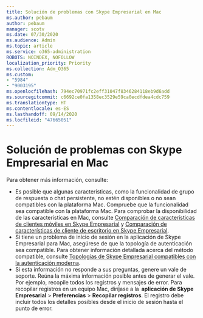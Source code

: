 ```yaml
---
title: Solución de problemas con Skype Empresarial en Mac
ms.author: pebaum
author: pebaum
manager: scotv
ms.date: 07/30/2020
ms.audience: Admin
ms.topic: article
ms.service: o365-administration
ROBOTS: NOINDEX, NOFOLLOW
localization_priority: Priority
ms.collection: Adm_O365
ms.custom:
- "5984"
- "9003195"
ms.openlocfilehash: 794ec70971fc2eff31047f8346284118eb9d6add
ms.sourcegitcommit: c6692ce0fa1358ec3529e59ca0ecdfdea4cdc759
ms.translationtype: HT
ms.contentlocale: es-ES
ms.lasthandoff: 09/14/2020
ms.locfileid: "47665051"
---
```

# <a name="troubleshoot-issues-with-skype-for-business-on-mac"></a>Solución de problemas con Skype Empresarial en Mac

Para obtener más información, consulte: 

- Es posible que algunas características, como la funcionalidad de grupo de respuesta o chat persistente, no estén disponibles o no sean compatibles con la plataforma Mac. Compruebe que la funcionalidad sea compatible con la plataforma Mac. Para comprobar la disponibilidad de las características en Mac, consulte [Comparación de características de clientes móviles en Skype Empresarial](https://technet.microsoft.com/library/Dn951412.aspx) y [Comparación de características de cliente de escritorio en Skype Empresarial](https://docs.microsoft.com/skypeforbusiness/plan-your-deployment/clients-and-devices/desktop-feature-comparison).
- Si tiene un problema de inicio de sesión en la aplicación de Skype Empresarial para Mac, asegúrese de que la topología de autenticación sea compatible. Para obtener información detallada acerca del método compatible, consulte [Topologías de Skype Empresarial compatibles con la autenticación moderna](https://docs.microsoft.com/skypeforbusiness/plan-your-deployment/modern-authentication/topologies-supported).  
- Si esta información no responde a sus preguntas, genere un vale de soporte. Reúna la máxima información posible antes de generar el vale. Por ejemplo, recopile todos los registros y mensajes de error. Para recopilar registros en un equipo Mac, diríjase a la  **aplicación de Skype Empresarial** > **Preferencias** > **Recopilar registros**.  El registro debe incluir todos los detalles posibles desde el inicio de sesión hasta el punto de error.